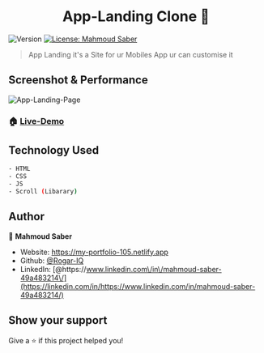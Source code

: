 <h1 align="center">App-Landing Clone 👋</h1>
<p>
  <img alt="Version" src="https://img.shields.io/badge/version-1.0.1-blue.svg?cacheSeconds=2592000" />
  <a href="#" target="_blank">
    <img alt="License: Mahmoud Saber" src="https://img.shields.io/badge/License-Mahmoud Saber-yellow.svg" />
  </a>
</p>

> App Landing it's a Site for ur Mobiles App ur can customise it

## Screenshot & Performance

![App-Landing-Page](https://user-images.githubusercontent.com/67934444/138534190-02656b3b-5b61-4cf7-837e-555bcd096db8.png)

### 🏠 [Live-Demo](https://app-landing-site.netlify.app/)

## Technology Used

```sh
- HTML
- CSS
- JS
- Scroll (Libarary)
```

## Author

👤 **Mahmoud Saber**

- Website: https://my-portfolio-105.netlify.app
- Github: [@Rogar-IQ](https://github.com/Rogar-IQ)
- LinkedIn: [@https:\/\/www.linkedin.com\/in\/mahmoud-saber-49a483214\/](https://linkedin.com/in/https://www.linkedin.com/in/mahmoud-saber-49a483214/)

## Show your support

Give a ⭐️ if this project helped you!

